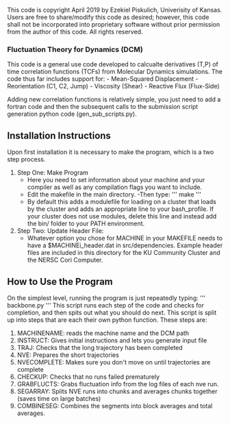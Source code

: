 This code is copyright April 2019 by Ezekiel Piskulich, Univerisity of Kansas. Users are free to share/modify this code as desired; however, this code shall not be incorporated into proprietary software without prior permission from the author of this code. All rights reserved.

### Fluctuation Theory for Dynamics (DCM)

This code is a general use code developed to calcualte derivatives (T,P) of time correlation functions (TCFs) from Molecular Dynamics simulations. The code thus far includes support for:
    - Mean-Squared Displacement
    - Reorientation (C1, C2, Jump)
    - Viscosity (Shear)
    - Reactive Flux (Flux-Side)

Adding new correlation functions is relatively simple, you just need to add a fortran code and then the subsequent calls to the submission script generation python code (gen\_sub\_scripts.py).

## Installation Instructions
Upon first installation it is necessary to make the program, which is a two step process. 

1) Step One: Make Program
    - Here you need to set information about your machine and your compiler as well as any compilation flags you want to include.
    - Edit the makefile in the main directory.
    -Then type:
    '''
    make
    '''
    - By default this adds a modulefile for loading on a cluster that loads by the cluster and adds an appropriate line to your bash\_profile. If your cluster does not use modules, delete this line and instead add the bin/ folder to your PATH environment.
2) Step Two: Update Header File:
    - Whatever option you chose for MACHINE in your MAKEFILE needs to have a $MACHINEi\_header.dat in src/dependencies. Example header files are included in this directory for the KU Community Cluster and the NERSC Cori Computer.
 

## How to Use the Program
On the simplest level, running the program is just repeatedly typing:
'''
backbone.py
'''
This script runs each step of the code and checks for completion, and then spits out what you should do next.
This script is split up into steps that are each their own python function.
These steps are:
1) MACHINENAME: reads the machine name and the DCM path
2) INSTRUCT: Gives initial instructions and lets you generate input file
3) TRAJ: Checks that the long trajectory has been completed
4) NVE: Prepares the short trajectories
5) NVECOMPLETE: Makes sure you don't move on until trajectories are complete
6) CHECKUP: Checks that no runs failed prematurely
7) GRABFLUCTS: Grabs fluctuation info from the log files of each nve run.
8) SEGARRAY: Splits NVE runs into chunks and averages chunks together (saves time on large batches)
9) COMBINESEG: Combines the segments into block averages and total averages.


